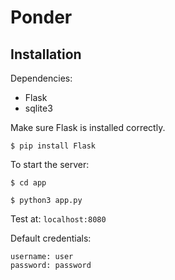 # Ponder

## Installation
Dependencies:
- Flask
- sqlite3

Make sure Flask is installed correctly.

`$ pip install Flask`

To start the server:

`$ cd app`

`$ python3 app.py`

Test at:
`localhost:8080`

Default credentials:
```
username: user 
password: password
```